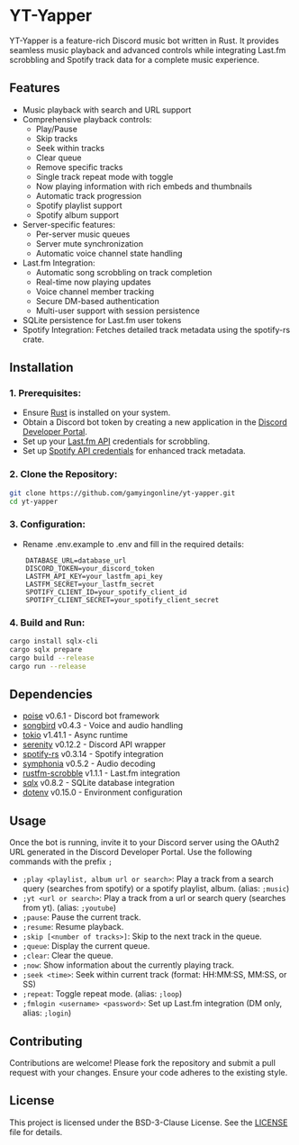 # YT-Yapper

YT-Yapper is a feature-rich Discord music bot written in Rust. It provides seamless music playback and advanced controls while integrating Last.fm scrobbling and Spotify track data for a complete music experience.

## Features

- Music playback with search and URL support
- Comprehensive playback controls:
  - Play/Pause
  - Skip tracks
  - Seek within tracks
  - Clear queue
  - Remove specific tracks
  - Single track repeat mode with toggle
  - Now playing information with rich embeds and thumbnails
  - Automatic track progression
  - Spotify playlist support
  - Spotify album support
- Server-specific features:
  - Per-server music queues
  - Server mute synchronization
  - Automatic voice channel state handling
- Last.fm Integration:
  - Automatic song scrobbling on track completion
  - Real-time now playing updates
  - Voice channel member tracking
  - Secure DM-based authentication
  - Multi-user support with session persistence
- SQLite persistence for Last.fm user tokens
- Spotify Integration: Fetches detailed track metadata using the spotify-rs crate.

## Installation

### 1. Prerequisites:

- Ensure [Rust](https://rust-lang.org) is installed on your system.
- Obtain a Discord bot token by creating a new application in the [Discord Developer Portal](https://discord.com/developers/applications).
- Set up your [Last.fm API](https://www.last.fm/api/account/create) credentials for scrobbling.
- Set up [Spotify API credentials](https://developer.spotify.com/dashboard) for enhanced track metadata.

### 2. Clone the Repository:

```bash
git clone https://github.com/gamyingonline/yt-yapper.git
cd yt-yapper
```

### 3. Configuration:

- Rename .env.example to .env and fill in the required details:

```
    DATABASE_URL=database_url
    DISCORD_TOKEN=your_discord_token
    LASTFM_API_KEY=your_lastfm_api_key
    LASTFM_SECRET=your_lastfm_secret
    SPOTIFY_CLIENT_ID=your_spotify_client_id
    SPOTIFY_CLIENT_SECRET=your_spotify_client_secret
```

### 4. Build and Run:

```bash
cargo install sqlx-cli
cargo sqlx prepare
cargo build --release
cargo run --release
```

## Dependencies

- [poise](https://crates.io/crates/poise) v0.6.1 - Discord bot framework
- [songbird](https://crates.io/crates/songbird) v0.4.3 - Voice and audio handling
- [tokio](https://crates.io/crates/tokio) v1.41.1 - Async runtime
- [serenity](https://crates.io/crates/serenity) v0.12.2 - Discord API wrapper
- [spotify-rs](https://crates.io/crates/spotify-rs) v0.3.14 - Spotify integration
- [symphonia](https://crates.io/crates/symphonia) v0.5.2 - Audio decoding
- [rustfm-scrobble](https://crates.io/crates/rustfm-scrobble) v1.1.1 - Last.fm integration
- [sqlx](https://crates.io/crates/sqlx) v0.8.2 - SQLite database integration
- [dotenv](https://crates.io/crates/dotenv) v0.15.0 - Environment configuration

## Usage

Once the bot is running, invite it to your Discord server using the OAuth2 URL generated in the Discord Developer Portal. Use the following commands with the prefix `;`

- `;play <playlist, album url or search>`: Play a track from a search query (searches from spotify) or a spotify playlist, album. (alias: `;music`)
- `;yt <url or search>`: Play a track from a url or search query (searches from yt). (alias: `;youtube`)
- `;pause`: Pause the current track.
- `;resume`: Resume playback.
- `;skip [<number of tracks>]`: Skip to the next track in the queue.
- `;queue`: Display the current queue.
- `;clear`: Clear the queue.
- `;now`: Show information about the currently playing track.
- `;seek <time>`: Seek within current track (format: HH:MM:SS, MM:SS, or SS)
- `;repeat`: Toggle repeat mode. (alias: `;loop`)
- `;fmlogin <username> <password>`: Set up Last.fm integration (DM only, alias: `;login`)

## Contributing 

Contributions are welcome! Please fork the repository and submit a pull request with your changes. Ensure your code adheres to the existing style.

## License

This project is licensed under the BSD-3-Clause License. See the [LICENSE](https://github.com/GamyingOnline/yt-yapper/blob/main/LICENSE) file for details.
